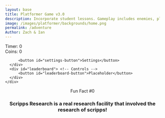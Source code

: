 ```yaml
---
layout: base
title: Platformer Game v3.0
description: Incorporate student lessons. Gameplay includes enemies, platforms, parallax backgrounds, settings with local storage, etc.  This revision introduces Settings, Leaderboard and Multiplayer.
image: /images/platformer/backgrounds/home.png
permalink: /adventure
Author: Zach & Ian
---
```



<div id="sidebar" class="sidebar" style="z-index: 9999">
  </div>
  <div id="leaderboardDropDown" class="leaderboardDropDown" style="z-index: 9999">
   
  </div>
  

  <audio id="Mushroom" src="{{site.baseurl}}/assets/audio/Mushroom.mp3" preload="auto"></audio>
  

  <audio id="goombaDeath" src="{{site.baseurl}}/assets/audio/goomba-death.mp3" preload="auto"></audio>
  

  <audio id ="PlayerJump" src="{{site.baseurl}}/assets/audio/mario-jump.mp3" preload="auto"></audio>
  

  <audio id ="PlayerDeath" src="{{site.baseurl}}/assets/audio/MarioDeath.mp3" preload="auto"></audio>
  

  <audio id ="coin" src="{{site.baseurl}}/assets/audio/coin.mp3" preload="auto"></audio>


  <audio id="everlong" src="{{site.baseurl}}/assets/audio/everlong.mp3" preload="auto"></audio>
  
 
  <audio id="EARFQUAKE" src="{{site.baseurl}}/assets/audio/EARFQUAKE.mp3" preload="auto"></audio>


  <audio id="Noid" src="{{site.baseurl}}/assets/audio/Noid.mp3" preload="auto"></audio>


  <audio id="SeeYouAgain" src="{{site.baseurl}}/assets/audio/SeeYouAgain.mp3" preload="auto"></audio>


  <audio id="WUSYANAME" src="{{site.baseurl}}/assets/audio/WUSYANAME.mp3" preload="auto"></audio>


  <audio id="regicide" src="{{site.baseurl}}/assets/audio/regicide.mp3" preload="auto"></audio>


  <audio id ="stomp" src="{{site.baseurl}}/assets/audio/stomp2-93279.mp3" preload="auto"></audio>

  
  <audio id = "boing" src ="{{site.baseurl}}/assets/audio/boing-101318.mp3" preload="auto"></audio>

  
  <audio id = "flush" src ="{{site.baseurl}}/assets/audio/toilet-flushing.mp3" preload="auto"></audio>
  

  <audio id = "laserSound" src ="{{site.baseurl}}/assets/audio/laser.mp3" preload="auto"></audio>

  <audio id = "laserCharge" src ="{{site.baseurl}}/assets/audio/charging-laser.mp3" preload="auto"></audio>
  
  
 
  <div id="canvasContainer">
    <div class="submenu">
      <div id="score">
          Timer: <span id="timeScore">0</span>
      </div>
      <div id="score">
          Coins: <span id="coinScore">0</span>
      </div>
      <div id="gameBegin" hidden>
          <button id="startGame">Start Game</button>
      </div>
      <div id="gameOver" hidden>
          <button id="restartGame">Restart</button>
      </div>
      <div id="settings"> 
         
          <button id="settings-button">Settings</button>
      </div>
      <div id="leaderboard"> <!-- Controls -->
          <button id="leaderboard-button">Placeholder</button>
      </div>
    </div>
  
  </div>
  
  <div id="container">
      <header class="fun_facts">
      <p id="num">Fun Fact #0</p>
      <h3 id="fun_fact">Scripps Research is a real research facility that involved the research of scripps!</h3> <!-- want to access later so have id-->
      </header>
    </div>
  
  <footer id="cut-story"></footer>

  <script type="module">
   
      import GameSetup from '{{site.baseurl}}/assets/js/platformer/GameSetup.js';
      import GameControl from '{{site.baseurl}}/assets/js/platformer/GameControl.js';
      import SettingsControl from '{{site.baseurl}}/assets/js/platformer/SettingsControl.js';
      import GameEnv from '{{site.baseurl}}/assets/js/platformer/GameEnv.js';
      import Leaderboard from '{{site.baseurl}}/assets/js/platformer/Leaderboard.js';
      import startCutstory from '{{site.baseurl}}/assets/js/platformer/Cutstory.js';;
  

      import RandomEvent from '{{site.baseurl}}/assets/js/platformer/RandomEvent.js';
  
      GameSetup.initLevels("{{site.baseurl}}");
     
     GameControl.gameLoop();
  
      
  
      
      SettingsControl.initialize();

      
      Leaderboard.initializeLeaderboard();
      startCutstory();
      RandomEvent();

      

      window.addEventListener('resize', GameEnv.resize);
  
  </script>

